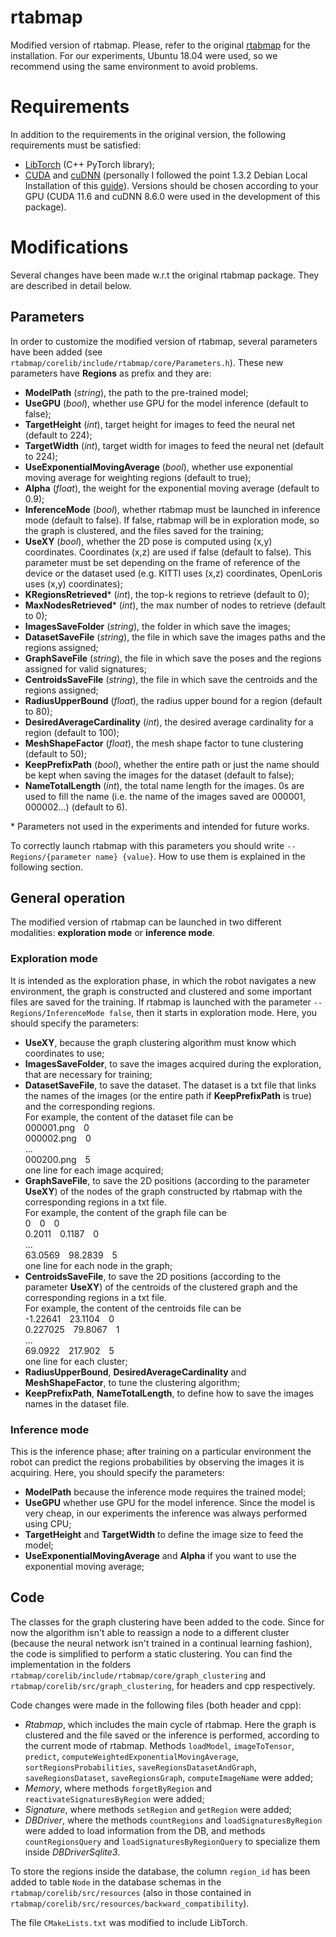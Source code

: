 rtabmap
=======

Modified version of rtabmap. Please, refer to the original [rtabmap](https://github.com/introlab/rtabmap) for the installation. For our experiments, Ubuntu 18.04 were used, so we recommend using the same environment to avoid problems.

# Requirements
In addition to the requirements in the original version, the following requirements must be satisfied:
- [LibTorch](https://pytorch.org/cppdocs/installing.html) (C++ PyTorch library);
- [CUDA](https://developer.nvidia.com/cuda-11-6-0-download-archive) and [cuDNN](https://developer.nvidia.com/rdp/cudnn-archive) (personally I followed the point 1.3.2 Debian Local Installation of this [guide](https://docs.nvidia.com/deeplearning/cudnn/install-guide/index.html)). Versions should be chosen according to your GPU (CUDA 11.6 and cuDNN 8.6.0 were used in the development of this package).

# Modifications
Several changes have been made w.r.t the original rtabmap package. They are described in detail below.

 ## Parameters
 In order to customize the modified version of rtabmap, several parameters have been added (see ```rtabmap/corelib/include/rtabmap/core/Parameters.h```). These new parameters have **Regions** as prefix and they are:
 - **ModelPath** (*string*), the path to the pre-trained model;
 - **UseGPU** (*bool*), whether use GPU for the model inference (default to false);
 - **TargetHeight** (*int*), target height for images to feed the neural net (default to 224);
 - **TargetWidth** (*int*), target width for images to feed the neural net (default to 224);
 - **UseExponentialMovingAverage** (*bool*), whether use exponential moving average for weighting regions (default to true);
 - **Alpha** (*float*), the weight for the exponential moving average (default to 0.9);
 - **InferenceMode** (*bool*), whether rtabmap must be launched in inference mode (default to false). If false, rtabmap will be in exploration mode, so the graph is clustered, and the files saved for the training;
 - **UseXY** (*bool*), whether the 2D pose is computed using (x,y) coordinates. Coordinates (x,z) are used if false (default to false). This parameter must be set depending on the frame of reference of the device or the dataset used (e.g. KITTI uses (x,z) coordinates, OpenLoris uses (x,y) coordinates);
 - **KRegionsRetrieved*** (*int*), the top-k regions to retrieve (default to 0);
 - **MaxNodesRetrieved*** (*int*), the max number of nodes to retrieve (default to 0);
 - **ImagesSaveFolder** (*string*), the folder in which save the images;
 - **DatasetSaveFile** (*string*), the file in which save the images paths and the regions assigned;
 - **GraphSaveFile** (*string*), the file in which save the poses and the regions assigned for valid signatures;
 - **CentroidsSaveFile** (*string*), the file in which save the centroids and the regions assigned;
 - **RadiusUpperBound** (*float*), the radius upper bound for a region (default to 80);
 - **DesiredAverageCardinality** (*int*), the desired average cardinality for a region (default to 100);
 - **MeshShapeFactor** (*float*), the mesh shape factor to tune clustering (default to 50);
 - **KeepPrefixPath** (*bool*), whether the entire path or just the name should be kept when saving the images for the dataset (default to false);
 - **NameTotalLength** (*int*), the total name length for the images. 0s are used to fill the name (i.e. the name of the images saved are 000001, 000002...) (default to 6). 
 
\* Parameters not used in the experiments and intended for future works.

To correctly launch rtabmap with this parameters you should write ```--Regions/{parameter name} {value}```. How to use them is explained in the following section.


## General operation
The modified version of rtabmap can be launched in two different modalities: **exploration mode** or **inference mode**.

### Exploration mode
It is intended as the exploration phase, in which the robot navigates a new environment, the graph is constructed and clustered and some important files are saved for the training. If rtabmap is launched with the parameter ```--Regions/InferenceMode false```, then it starts in exploration mode. Here, you should specify the parameters:
- **UseXY**, because the graph clustering algorithm must know which coordinates to use;
- **ImagesSaveFolder**, to save the images acquired during the exploration, that are necessary for training;
- **DatasetSaveFile**, to save the dataset. The dataset is a txt file that links the names of the images (or the entire path if **KeepPrefixPath** is true) and the corresponding regions. <br> For example, the content of the dataset file can be <br> 000001.png&emsp;0 <br>000002.png&emsp;0 <br>... <br>000200.png&emsp;5<br>one line for each image acquired;
- **GraphSaveFile**, to save the 2D positions (according to the parameter **UseXY**) of the nodes of the graph constructed by rtabmap with the corresponding regions in a txt file. <br> For example, the content of the graph file can be <br> 0&emsp;0&emsp;0 <br>0.2011&emsp;0.1187&emsp;0 <br>... <br>63.0569&emsp;98.2839&emsp;5<br>one line for each node in the graph;
- **CentroidsSaveFile**, to save the 2D positions (according to the parameter **UseXY**) of the centroids of the clustered graph and the corresponding regions in a txt file. <br> For example, the content of the centroids file can be <br>-1.22641&emsp;23.1104&emsp;0<br>0.227025&emsp;79.8067&emsp;1<br>...<br>69.0922&emsp;217.902&emsp;5<br>one line for each cluster;
- **RadiusUpperBound**, **DesiredAverageCardinality** and **MeshShapeFactor**, to tune the clustering algorithm;
- **KeepPrefixPath**, **NameTotalLength**, to define how to save the images names in the dataset file.

### Inference mode
This is the inference phase; after training on a particular environment the robot can predict the regions probabilities by observing the images it is acquiring. Here, you should specify the parameters:
- **ModelPath** because the inference mode requires the trained model;
 - **UseGPU** whether use GPU for the model inference. Since the model is very cheap, in our experiments the inference was always performed using CPU;
 - **TargetHeight** and **TargetWidth** to define the image size to feed the model;
 - **UseExponentialMovingAverage** and **Alpha** if you want to use the exponential moving average;


## Code
The classes for the graph clustering have been added to the code. Since for now the algorithm isn't able to reassign a node to a different cluster (because the neural network isn't trained in a continual learning fashion), the code is simplified to perform a static clustering. You can find the implementation in the folders ```rtabmap/corelib/include/rtabmap/core/graph_clustering``` and ```rtabmap/corelib/src/graph_clustering```, for headers and cpp respectively.

Code changes were made in the following files (both header and cpp):
- *Rtabmap*, which includes the main cycle of rtabmap. Here the graph is clustered and the file saved or the inference is performed, according to the current mode of rtabmap. Methods ```loadModel```, ```imageToTensor```, ```predict```, ```computeWeightedExponentialMovingAverage```, ```sortRegionsProbabilities```, ```saveRegionsDatasetAndGraph```, ```saveRegionsDataset```, ```saveRegionsGraph```, ```computeImageName``` were added;
- *Memory*, where methods ```forgetByRegion``` and ```reactivateSignaturesByRegion``` were added;
- *Signature*, where methods ```setRegion``` and ```getRegion``` were added;
- *DBDriver*, where the methods ```countRegions``` and ```loadSignaturesByRegion``` were added to load information from the DB, and methods ```countRegionsQuery``` and ```loadSignaturesByRegionQuery``` to specialize them inside *DBDriverSqlite3*.


To store the regions inside the database, the column ```region_id``` has been added to table ```Node``` in the database schemas in the ```rtabmap/corelib/src/resources``` (also in those contained in ```rtabmap/corelib/src/resources/backward_compatibility```).

The file ```CMakeLists.txt``` was modified to include LibTorch.
 
 
 
